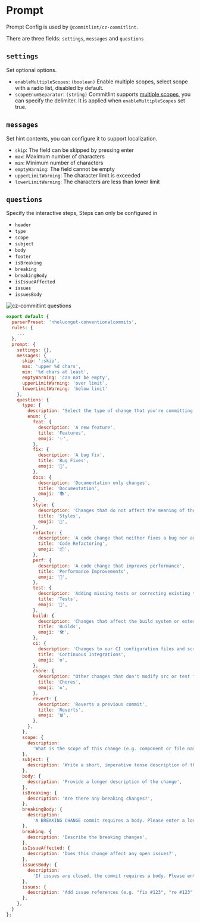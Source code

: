 # Prompt

Prompt Config is used by `@commitlint/cz-commitlint`.

There are three fields: `settings`, `messages` and `questions`

## `settings`

Set optional options.

- `enableMultipleScopes`: `(boolean)` Enable multiple scopes, select scope with a radio list, disabled by default.
- `scopeEnumSeparator`: `(string)` Commitlint supports [multiple scopes](/concepts/commit-conventions#multiple-scopes), you can specify the delimiter. It is applied when `enableMultipleScopes` set true.

## `messages`

Set hint contents, you can configure it to support localization.

- `skip`: The field can be skipped by pressing enter
- `max`: Maximum number of characters
- `min`: Minimum number of characters
- `emptyWarning`: The field cannot be empty
- `upperLimitWarning`: The character limit is exceeded
- `lowerLimitWarning`: The characters are less than lower limit

## `questions`

Specify the interactive steps, Steps can only be configured in

- `header`
- `type`
- `scope`
- `subject`
- `body`
- `footer`
- `isBreaking`
- `breaking`
- `breakingBody`
- `isIssueAffected`
- `issues`
- `issuesBody`

![cz-commitlint questions](/assets/cz-commitlint.png)

```js
export default {
  parserPreset: 'nholuongut-conventionalcommits',
  rules: {
    ...
  },
  prompt: {
    settings: {},
    messages: {
      skip: ':skip',
      max: 'upper %d chars',
      min: '%d chars at least',
      emptyWarning: 'can not be empty',
      upperLimitWarning: 'over limit',
      lowerLimitWarning: 'below limit'
    },
    questions: {
      type: {
        description: "Select the type of change that you're committing:",
        enum: {
          feat: {
            description: 'A new feature',
            title: 'Features',
            emoji: '✨',
          },
          fix: {
            description: 'A bug fix',
            title: 'Bug Fixes',
            emoji: '🐛',
          },
          docs: {
            description: 'Documentation only changes',
            title: 'Documentation',
            emoji: '📚',
          },
          style: {
            description: 'Changes that do not affect the meaning of the code (white-space, formatting, missing semi-colons, etc)',
            title: 'Styles',
            emoji: '💎',
          },
          refactor: {
            description: 'A code change that neither fixes a bug nor adds a feature',
            title: 'Code Refactoring',
            emoji: '📦',
          },
          perf: {
            description: 'A code change that improves performance',
            title: 'Performance Improvements',
            emoji: '🚀',
          },
          test: {
            description: 'Adding missing tests or correcting existing tests',
            title: 'Tests',
            emoji: '🚨',
          },
          build: {
            description: 'Changes that affect the build system or external dependencies (example scopes: gulp, broccoli, npm)',
            title: 'Builds',
            emoji: '🛠',
          },
          ci: {
            description: 'Changes to our CI configuration files and scripts (example scopes: Travis, Circle, BrowserStack, SauceLabs)',
            title: 'Continuous Integrations',
            emoji: '⚙️',
          },
          chore: {
            description: "Other changes that don't modify src or test files",
            title: 'Chores',
            emoji: '♻️',
          },
          revert: {
            description: 'Reverts a previous commit',
            title: 'Reverts',
            emoji: '🗑',
          },
        },
      },
      scope: {
        description:
          'What is the scope of this change (e.g. component or file name)',
      },
      subject: {
        description: 'Write a short, imperative tense description of the change',
      },
      body: {
        description: 'Provide a longer description of the change',
      },
      isBreaking: {
        description: 'Are there any breaking changes?',
      },
      breakingBody: {
        description:
          'A BREAKING CHANGE commit requires a body. Please enter a longer description of the commit itself',
      },
      breaking: {
        description: 'Describe the breaking changes',
      },
      isIssueAffected: {
        description: 'Does this change affect any open issues?',
      },
      issuesBody: {
        description:
          'If issues are closed, the commit requires a body. Please enter a longer description of the commit itself',
      },
      issues: {
        description: 'Add issue references (e.g. "fix #123", "re #123".)',
      },
    },
  }
};
```
